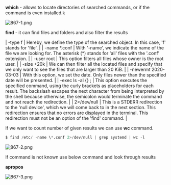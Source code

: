 


  
**which** - allows to locate directories of searched commands, or if the command is even installed.k  
  
![867-1.png](867-1.png)  
  
**find** - it can find files and folders and also filter the results  
  


| -type f | Hereby, we define the type of the searched object. In this case, 'f' stands for 'file'. |
| -name \*.conf | With '-name', we indicate the name of the file we are looking for. The asterisk (\*) stands for 'all' files with the '.conf' extension. |
| -user root | This option filters all files whose owner is the root user. |
| -size +20k | We can then filter all the located files and specify that we only want to see the files that are larger than 20 KiB. |
| -newermt 2020-03-03 | With this option, we set the date. Only files newer than the specified date will be presented. |
| -exec ls -al {} \; | This option executes the specified command, using the curly brackets as placeholders for each result. The backslash escapes the next character from being interpreted by the shell because otherwise, the semicolon would terminate the command and not reach the redirection. |
| 2>/dev/null | This is a STDERR redirection to the 'null device', which we will come back to in the next section. This redirection ensures that no errors are displayed in the terminal. This redirection must not be an option of the 'find' command. |

  
  
If we want to count number of given results we can use **wc** command.  
  

```python
$ find /etc/ -name \*.conf 2>/dev/null | grep systemd | wc -l
```
  
  
![867-2.png](867-2.png)  
  
  
If command is not known use below command and look through results  
  
**apropos <related topic>**  
  
![867-3.png](867-3.png)